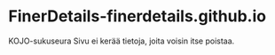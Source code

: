 # FinerDetails-finerdetails.github.io
KOJO-sukuseura
Sivu ei kerää tietoja, joita voisin itse poistaa.
